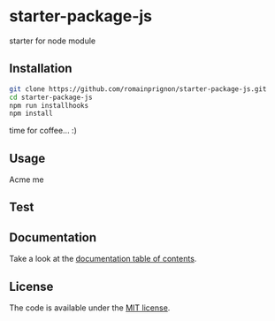 # starter-package-js

starter for node module

## Installation

```sh
git clone https://github.com/romainprignon/starter-package-js.git
cd starter-package-js
npm run installhooks
npm install
```
time for coffee... :)

## Usage

Acme me

## Test


## Documentation

Take a look at the [documentation table of contents](doc/TOC.md).

## License

The code is available under the [MIT license](LICENSE.md).